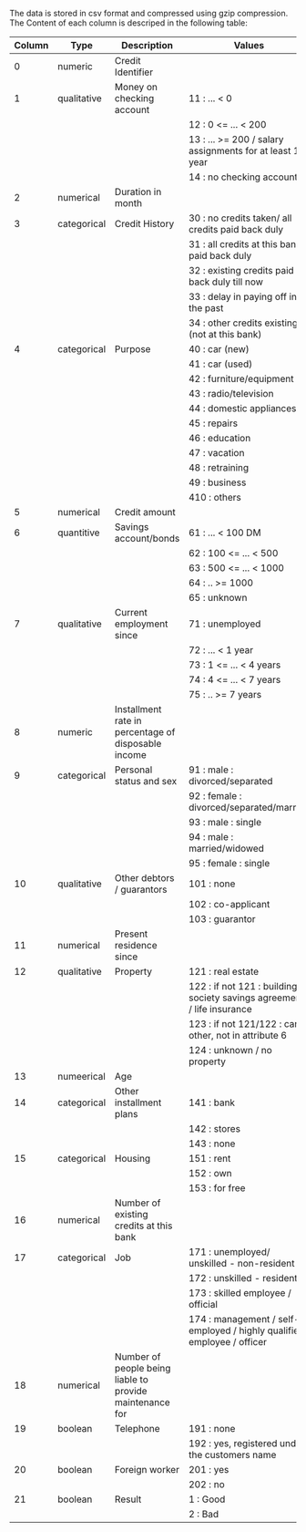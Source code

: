 The data is stored in csv format and compressed using gzip compression. The Content of each column is descriped in the following table:

| Column | Type        | Description               | Values |
|--------|-------------|---------------------------|--------|
| 0      | numeric     | Credit Identifier         |        |
| 1      | qualitative | Money on checking account | 11 : ... < 0
|        |             |                           | 12 : 0 <= ... < 200
|        |             |                           | 13 : ... >= 200 / salary assignments for at least 1 year
|        |             |                           | 14 : no checking account
| 2      | numerical   | Duration in month
| 3      | categorical | Credit History            | 30 : no credits taken/ all credits paid back duly
|        |             |                           | 31 : all credits at this bank paid back duly
|        |             |                           | 32 : existing credits paid back duly till now
|        |             |                           | 33 : delay in paying off in the past
|        |             |                           | 34 : other credits existing (not at this bank)
| 4      | categorical | Purpose                   | 40 : car (new)
|        |             |                           | 41 : car (used)
|        |             |                           | 42 : furniture/equipment
|        |             |                           | 43 : radio/television
|        |             |                           | 44 : domestic appliances
|        |             |                           | 45 : repairs
|        |             |                           | 46 : education
|        |             |                           | 47 : vacation
|        |             |                           | 48 : retraining
|        |             |                           | 49 : business
|        |             |                           | 410 : others
| 5      | numerical   | Credit amount
| 6      | quantitive  | Savings account/bonds     | 61 : ... < 100 DM
|        |             |                           | 62 : 100 <= ... < 500
|        |             |                           | 63 : 500 <= ... < 1000
|        |             |                           | 64 : .. >= 1000
|        |             |                           | 65 : unknown
| 7      | qualitative | Current employment since  | 71 : unemployed
|        |             |                           | 72 : ... < 1 year
|        |             |                           | 73 : 1 <= ... < 4 years
|        |             |                           | 74 : 4 <= ... < 7 years
|        |             |                           | 75 : .. >= 7 years
| 8      | numeric     | Installment rate in percentage of disposable income |
| 9      | categorical | Personal status and sex   | 91 : male : divorced/separated
|        |             |                           | 92 : female : divorced/separated/married
|        |             |                           | 93 : male : single
|        |             |                           | 94 : male : married/widowed
|        |             |                           | 95 : female : single
| 10     | qualitative | Other debtors / guarantors | 101 : none
|        |             |                           | 102 : co-applicant
|        |             |                           | 103 : guarantor
| 11     | numerical   | Present residence since 
| 12     | qualitative | Property                  | 121 : real estate
|        |             |                           | 122 : if not 121 : building society savings agreement / life insurance
|        |             |                           | 123 : if not 121/122 : car or other, not in attribute 6
|        |             |                           | 124 : unknown / no property
| 13     | numeerical  | Age
| 14     | categorical | Other installment plans   | 141 : bank
|        |             |                           | 142 : stores
|        |             |                           | 143 : none
| 15     | categorical | Housing                   | 151 : rent
|        |             |                           | 152 : own
|        |             |                           | 153 : for free
| 16     | numerical   | Number of existing credits at this bank
| 17     | categorical | Job                       | 171 : unemployed/ unskilled - non-resident
|        |             |                           | 172 : unskilled - resident
|        |             |                           | 173 : skilled employee / official
|        |             |                           | 174 : management / self-employed / highly qualified employee / officer
| 18     | numerical   | Number of people being liable to provide maintenance for
| 19     | boolean     | Telephone                 | 191 : none
|        |             |                           | 192 : yes, registered under the customers name
| 20     | boolean     | Foreign worker            | 201 : yes
|        |             |                           | 202 : no 
| 21     | boolean     | Result                    | 1 : Good
|        |             |                           | 2 : Bad
